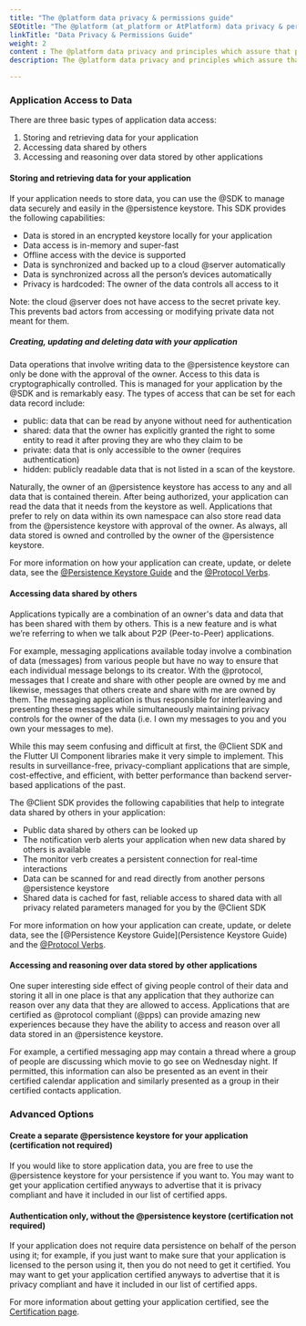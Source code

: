 ```yaml
---
title: "The @platform data privacy & permissions guide"
SEOtitle: "The @platform (at_platform or AtPlatform) data privacy & permissions guide"
linkTitle: "Data Privacy & Permissions Guide"
weight: 2
content : The @platform data privacy and principles which assure that people always have control over their data
description: The @platform data privacy and principles which assure that people always have control over their data

---
```



### Application Access to Data

There are three basic types of application data access:
1. Storing and retrieving data for your application
2. Accessing data shared by others
3. Accessing and reasoning over data stored by other applications


#### Storing and retrieving data for your application

If your application needs to store data, you can use the @SDK to manage data securely and easily in the @persistence keystore. This SDK provides the following capabilities:
- Data is stored in an encrypted keystore locally for your application
- Data access is in-memory and super-fast
- Offline access with the device is supported
- Data is synchronized and backed up to a cloud @server automatically
- Data is synchronized across all the person’s devices automatically
- Privacy is hardcoded: The owner of the data controls all access to it

Note: the cloud @server does not have access to the secret private key. This prevents bad actors from accessing or modifying private data not meant for them.

##### Creating, updating and deleting data with your application
Data operations that involve writing data to the @persistence keystore can only be done with the approval of the owner. Access to this data is cryptographically controlled. This is managed for your application by the @SDK and is remarkably easy. The types of access that can be set for each data record include:
- public: data that can be read by anyone without need for authentication
- shared: data that the owner has explicitly granted the right to some entity to read it after proving they are who they claim to be
- private: data that is only accessible to the owner (requires authentication)  
- hidden: publicly readable data that is not listed in a scan of the keystore.

Naturally, the owner of an @persistence keystore has access to any and all data that is contained therein. After being authorized, your application can read the data that it needs from the keystore as well. Applications that prefer to rely on data within its own namespace can also store read data from the @persistence keystore with approval of the owner. As always, all data stored is owned and controlled by the owner of the @persistence keystore.

For more information on how your application can create, update, or delete data, see the [@Persistence Keystore Guide](https://pub.dev/packages/at_persistence_spec) and the [@Protocol Verbs](verbs).

#### Accessing data shared by others

Applications typically are a combination of an owner's data and data that has been shared with them by others. This is a new feature and is what we’re referring to when we talk about P2P (Peer-to-Peer) applications.

For example, messaging applications available today involve a combination of data (messages) from various people but have no way to ensure that each individual message belongs to its creator. With the @protocol, messages that I create and share with other people are owned by me and likewise, messages that others create and share with me are owned by them. The messaging application is thus responsible for interleaving and presenting these messages while simultaneously maintaining privacy controls for the owner of the data (i.e. I own my messages to you and you own your messages to me).

While this may seem confusing and difficult at first, the @Client SDK and the Flutter UI Component libraries make it very simple to implement. This results in surveillance-free, privacy-compliant applications that are simple, cost-effective, and efficient, with better performance than backend server-based applications of the past.

The @Client SDK provides the following capabilities that help to integrate data shared by others in your application:
- Public data shared by others can be looked up
- The notification verb alerts your application when new data shared by others is available 
- The monitor verb creates a persistent connection for real-time interactions
- Data can be scanned for and read directly from another persons @persistence keystore
- Shared data is cached for fast, reliable access to shared data with all privacy related parameters managed for you by the @Client SDK

For more information on how your application can create, update, or delete data, see the [@Persistence Keystore Guide](Persistence Keystore Guide) and the [@Protocol Verbs](verbs).

#### Accessing and reasoning over data stored by other applications

One super interesting side effect of giving people control of their data and storing it all in one place is that any application that they authorize can reason over any data that they are allowed to access. Applications that are certified as @protocol compliant (@pps) can provide amazing new experiences because they have the ability to access and reason over all data stored in an @persistence keystore.

For example, a certified messaging app may contain a thread where a group of people are discussing which movie to go see on Wednesday night. If permitted, this information can also be presented as an event in their certified calendar application and similarly presented as a group in their certified contacts application.


### Advanced Options

#### Create a separate @persistence keystore for your application (certification not required)

If you would like to store application data, you are free to use the @persistence keystore for your persistence if you want to. You may want to get your application certified anyways to advertise that it is privacy compliant and have it included in our list of certified apps. 


#### Authentication only, without the @persistence keystore (certification not required)

If your application does not require data persistence on behalf of the person using it; for example, if you just want to make sure that your application is licensed to the person using it, then you do not need to get it certified. You may want to get your application certified anyways to advertise that it is privacy compliant and have it included in our list of certified apps. 


For more information about getting your application certified, see the [Certification page]().

